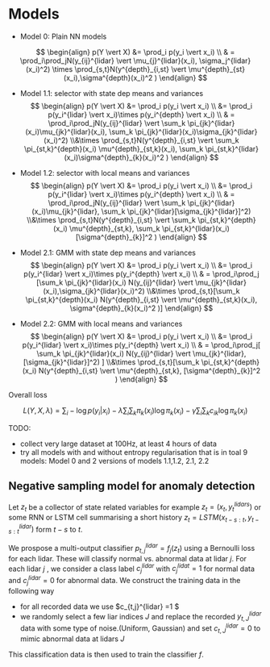 # Models

- Model 0: Plain NN models

$$
\begin{align}
p(Y \vert X) &= \prod_i p(y_i \vert x_i)
\\
& = \prod_i\prod_jN(y_{ij}^{lidar} \vert \mu_{j}^{lidar}(x_i), \sigma_j^{lidar}(x_i)^2) \times \prod_{s,t}N(y^{depth}_{i,st} \vert \mu^{depth}_{st}(x_i),\sigma^{depth}(x_i)^2 )
\end{align}
$$

- Model 1.1: selector with state dep means and variances
  $$
  \begin{align}
  p(Y \vert X) &= \prod_i p(y_i \vert x_i)
  \\
  &= \prod_i p(y_i^{lidar} \vert x_i)\times p(y_i^{depth} \vert x_i)
  \\ 
  & = \prod_i\prod_jN(y_{ij}^{lidar} \vert \sum_k \pi_{jk}^{lidar}(x_i)\mu_{jk}^{lidar}(x_i), \sum_k \pi_{jk}^{lidar}(x_i)\sigma_{jk}^{lidar}(x_i)^2) 
  \\&\times \prod_{s,t}N(y^{depth}_{i,st} \vert \sum_k \pi_{st,k}^{depth}(x_i) \mu^{depth}_{st,k}(x_i), \sum_k \pi_{st,k}^{lidar}(x_i)\sigma^{depth}_{k}(x_i)^2 )
  \end{align}
  $$





- Model 1.2: selector with local means and variances
  $$
  \begin{align}
  p(Y \vert X) &= \prod_i p(y_i \vert x_i)
  \\
  &= \prod_i p(y_i^{lidar} \vert x_i)\times p(y_i^{depth} \vert x_i)
  \\ 
  & = \prod_i\prod_jN(y_{ij}^{lidar} \vert \sum_k \pi_{jk}^{lidar}(x_i)\mu_{jk}^{lidar}, \sum_k \pi_{jk}^{lidar}[\sigma_{jk}^{lidar}]^2) 
  \\&\times \prod_{s,t}N(y^{depth}_{i,st} \vert \sum_k \pi_{st,k}^{depth}(x_i) \mu^{depth}_{st,k}, \sum_k \pi_{st,k}^{lidar}(x_i)[\sigma^{depth}_{k}]^2 )
  \end{align}
  $$

- Model 2.1: GMM with state dep means and variances
  $$
  \begin{align}
  p(Y \vert X) &= \prod_i p(y_i \vert x_i)
  \\
  &= \prod_i p(y_i^{lidar} \vert x_i)\times p(y_i^{depth} \vert x_i)
  \\ 
  & = \prod_i\prod_j [\sum_k \pi_{jk}^{lidar}(x_i) N(y_{ij}^{lidar} \vert \mu_{jk}^{lidar}(x_i),\sigma_{jk}^{lidar}(x_i)^2) 
  \\&\times \prod_{s,t}[\sum_k \pi_{st,k}^{depth}(x_i) N(y^{depth}_{i,st} \vert \mu^{depth}_{st,k}(x_i), \sigma^{depth}_{k}(x_i)^2 )]
  \end{align}
  $$

- Model 2.2: GMM with local means and variances
  $$
  \begin{align}
  p(Y \vert X) &= \prod_i p(y_i \vert x_i)
  \\
  &= \prod_i p(y_i^{lidar} \vert x_i)\times p(y_i^{depth} \vert x_i)
  \\ 
  & = \prod_i\prod_j[ \sum_k \pi_{jk}^{lidar}(x_i) N(y_{ij}^{lidar} \vert \mu_{jk}^{lidar}, [\sigma_{jk}^{lidar}]^2) ]
  \\&\times \prod_{s,t}[\sum_k \pi_{st,k}^{depth}(x_i) N(y^{depth}_{i,st} \vert  \mu^{depth}_{st,k}, [\sigma^{depth}_{k}]^2 )
  \end{align}
  $$



Overall loss

$$
  L(Y, X, \lambda)= \sum_i -\log p(y_i \vert x_i) - \lambda \sum_i\sum_k\pi_k(x_i) \log \pi_k(x_i) -\gamma \sum_i\sum_k c_{ik} \log \pi_k(x_i)
$$


TODO:
-	collect very large dataset at 100Hz, at least 4 hours of data
-	try all models with and without entropy regularisation that is in toal 9 models: Model 0 and 2 versions of models 1.1,1.2, 2.1, 2.2



## Negative sampling model for anomaly detection

Let $z_t$ be a collector of state related variables for example $z_t = (x_t, y_t^{lidars})$ or some RNN or LSTM cell summarising a short history $z_t = LSTM(x_{t-s:t}, y^{lidar}_{t-s:t})$ form $t-s$ to $t$. 

We prospose a multi-output classifier $p_{t,j}^{lidar} = f_j(z_t)$  using a Bernoulli loss for each lidar. These will classify normal vs. abnormal data at lidar $j$. For each lidar $j$ , we consider a class label $c_j^{lidar}$ with $c_j^{lidat} = 1$ for normal data and $c_j^{lidar} = 0$ for abnormal data. We construct the training data in the following way

- for all recorded data we  use $c_{t,j}^{lidar} =1 $
- we randomly select a few liar indices $J$ and replace  the recorded $y_{t,J}^{lidar}$ data with some type of noise.(Uniform, Gaussian) and set $c_{t, J}^{lidar}=0$ to mimic abnormal data at lidars $J$ 

This classification data is then used to train the classifier $f$.

  


